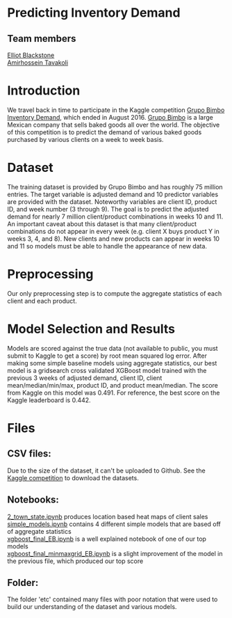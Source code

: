 # Predicting Inventory Demand

## Team members
[Elliot Blackstone](https://github.com/ElliotBlackstone)\
[Amirhossein Tavakoli](https://github.com/amirhosseintavakoli)

# Introduction
We travel back in time to participate in the Kaggle competition [Grupo Bimbo Inventory Demand](https://www.kaggle.com/competitions/grupo-bimbo-inventory-demand/data), which ended in August 2016.  [Grupo Bimbo](https://www.grupobimbo.com/) is a large Mexican company that sells baked goods all over the world.  The objective of this competition is to predict the demand of various baked goods purchased by various clients on a week to week basis.


# Dataset
The training dataset is provided by Grupo Bimbo and has roughly 75 million entries.  The target variable is adjusted demand and 10 predictor variables are provided with the dataset.  Noteworthy variables are client ID, product ID, and week number (3 through 9).  The goal is to predict the adjusted demand for nearly 7 million client/product combinations in weeks 10 and 11.  An important caveat about this dataset is that many client/product combinations do not appear in every week (e.g. client X buys product Y in weeks 3, 4, and 8).  New clients and new products can appear in weeks 10 and 11 so models must be able to handle the appearance of new data.


# Preprocessing
Our only preprocessing step is to compute the aggregate statistics of each client and each product.


# Model Selection and Results
Models are scored against the true data (not available to public, you must submit to Kaggle to get a score) by root mean squared log error.  After making some simple baseline models using aggregate statistics, our best model is a gridsearch cross validated XGBoost model trained with the previous 3 weeks of adjusted demand, client ID, client mean/median/min/max, product ID, and product mean/median.  The score from Kaggle on this model was 0.491.  For reference, the best score on the Kaggle leaderboard is 0.442.


# Files

## CSV files:
Due to the size of the dataset, it can't be uploaded to Github.  See the [Kaggle competition](https://www.kaggle.com/competitions/grupo-bimbo-inventory-demand/data) to download the datasets.

## Notebooks:
[2_town_state.ipynb](https://github.com/ElliotBlackstone/EWinter25_Product_Inventory/blob/main/2_town_state.ipynb) produces location based heat maps of client sales\
[simple_models.ipynb](https://github.com/ElliotBlackstone/EWinter25_Product_Inventory/blob/main/simple_models.ipynb) contains 4 different simple models that are based off of aggregate statistics\
[xgboost_final_EB.ipynb](https://github.com/ElliotBlackstone/EWinter25_Product_Inventory/blob/main/xgboost_final_EB.ipynb) is a well explained notebook of one of our top models\
[xgboost_final_minmaxgrid_EB.ipynb](https://github.com/ElliotBlackstone/EWinter25_Product_Inventory/blob/main/xgboost_final_minmaxgrid_EB.ipynb) is a slight improvement of the model in the previous file, which produced our top score

## Folder:
The folder 'etc' contained many files with poor notation that were used to build our understanding of the dataset and various models.
